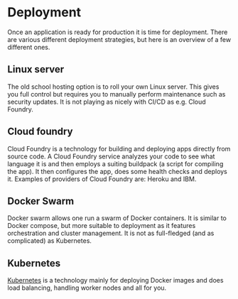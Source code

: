 # Deployment

Once an application is ready for production it is time for deployment. There are
various different deployment strategies, but here is an overview of a few
different ones.

## Linux server

The old school hosting option is to roll your own Linux server. This gives you
full control but requires you to manually perform maintenance such as security
updates. It is not playing as nicely with CI/CD as e.g. Cloud Foundry.

## Cloud foundry

Cloud Foundry is a technology for building and deploying apps directly from
source code. A Cloud Foundry service analyzes your code to see what language it
is and then employs a suiting buildpack (a script for compiling the app). It
then configures the app, does some health checks and deploys it. Examples of
providers of Cloud Foundry are: Heroku and IBM.

## Docker Swarm

Docker swarm allows one run a swarm of Docker containers. It is similar to
Docker compose, but more suitable to deployment as it features orchestration and
cluster management. It is not as full-fledged (and as complicated) as
Kubernetes.

## Kubernetes

[Kubernetes](kubernetes) is a technology mainly for deploying Docker images and
does load balancing, handling worker nodes and all for you.
